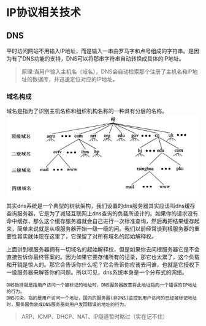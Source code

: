 # IP协议相关技术
## DNS
平时访问网站不用输入IP地址，而是输入一串由罗马字和点号组成的字符串。是因为有了DNS功能的支持，DNS可以将那串字符串自动转换成具体的IP地址。
> 原理:当用户输入主机名（域名），DNS会自动检索那个注册了主机名和IP地址的数据库，并迅速定位对应的IP地址。

### 域名构成
域名是指为了识别主机名称和组织机构名称的一种具有分层的名称。
![](../../images/TCP-IP/%E5%9F%9F%E5%90%8D%E5%B1%82%E7%BA%A7%E7%BB%93%E6%9E%84.jpg)

其实dns系统是一个典型的树状架构，我们设置的dns服务器其实应该叫dns缓存查询服务器，它是为了减轻互联网上dns查询的负载所设计的。如果你的请求没有命中缓存，那么这个缓存服务器就会自己进行一次标准查询，然后再把结果缓存起来，简单来说就是从根服务器开始一级一级的问。我们以前经常谈到根服务器的重要性其实就体现在这里了，它保留了对所有域名的起始解释权。

上面讲到根服务器拥有一切域名的起始解释权，但是如果你去问根服务器它是不会直接告诉你最终答案的。因为如果它要存储所有的记录，那它也太累了，这个负载和开销是惊人的。那它会告诉你什么呢？它会告诉你应该去问谁，也就是它授权下一级服务器来解答你的问题。所以可见，dns系统本身是一个分布式的网络。

    DNS劫持就是指用户访问一个被标记的地址时，DNS服务器故意将此地址指向一个错误的IP地址的行为。
    DNS污染，指的是用户访问一个地址，国内的服务器(非DNS)监控到用户访问的已经被标记地址时，服务器伪装成DNS服务器向用户发回错误的地址的行为。

> ARP、ICMP、DHCP、NAT、IP隧道暂时略过（实在记不住）
